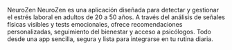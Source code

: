 NeuroZen
NeuroZen es una aplicación diseñada para detectar y gestionar el estrés laboral en adultos de 20 a 50 años. A través del análisis de señales físicas visibles y tests emocionales, ofrece recomendaciones personalizadas, seguimiento del bienestar y acceso a psicólogos. Todo desde una app sencilla, segura y lista para integrarse en tu rutina diaria.
